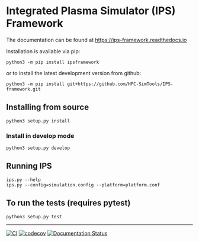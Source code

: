 # Integrated Plasma Simulator (IPS) Framework

The documentation can be found at https://ips-framework.readthedocs.io

Installation is available via pip:

```
python3 -m pip install ipsframework
```

or to install the latest development version from github:

```
python3 -m pip install git+https://github.com/HPC-SimTools/IPS-framework.git
```

## Installing from source

```
python3 setup.py install
```

### Install in develop mode

```
python3 setup.py develop
```

## Running IPS

```
ips.py --help
ips.py --config=simulation.config --platform=platform.conf
```

## To run the tests (requires pytest)

```
python3 setup.py test
```

---
[![CI](https://github.com/HPC-SimTools/IPS-framework/workflows/CI/badge.svg)](https://github.com/HPC-SimTools/IPS-framework/actions)
[![codecov](https://codecov.io/gh/HPC-SimTools/IPS-framework/branch/master/graph/badge.svg)](https://codecov.io/gh/HPC-SimTools/IPS-framework)
[![Documentation Status](https://readthedocs.org/projects/ips-framework/badge/?version=latest)](https://ips-framework.readthedocs.io/en/latest/?badge=latest)

